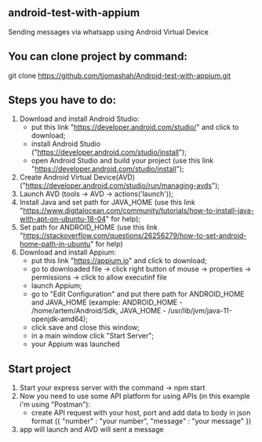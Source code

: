 ## android-test-with-appium

Sending messages via whatsapp using Android Virtual Device

## You can clone project by command: 
git clone https://github.com/tjomashah/Android-test-with-appium.git

## Steps you have to do:
1) Download and install Android Studio:
	- put this link "https://developer.android.com/studio/" and click to download;
	- install Android Studio ("https://developer.android.com/studio/install");
	- open Android Studio and build your project (use this link "https://developer.android.com/studio/install");
2) Create Android Virtual Device(AVD) ("https://developer.android.com/studio/run/managing-avds");
3) Launch AVD (tools -> AVD -> actions('launch'));
4) Install Java and set path for JAVA_HOME (use this link "https://www.digitalocean.com/community/tutorials/how-to-install-java-with-apt-on-ubuntu-18-04" for help);
5) Set path for ANDROID_HOME (use this link "https://stackoverflow.com/questions/26256279/how-to-set-android-home-path-in-ubuntu" for help)
6) Download and install Appium:
	- put this link "https://appium.io" and click to download;
	- go to downloaded file -> click right button of mouse -> properties -> permissions -> click to allow executinf file
	- launch Appium;
	- go to "Edit Configuration" and put there path for ANDROID_HOME and JAVA_HOME (example: ANDROID_HOME - /home/artem/Android/Sdk, JAVA_HOME - /usr/lib/jvm/java-11-openjdk-amd64); 
	- click save and close this window;
	- in a main window click "Start Server";
	- your Appium was launched

## Start project
1) Start your express server with the command -> npm start
2) Now you need to use some API platform for using APIs (in this example i'm using "Postman"):
	- create API request with your host, port and add data to body in json format ({ "number" : "your number", "message" : "your message" })
3) app will launch and AVD will sent a message